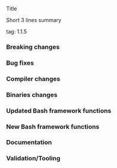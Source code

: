 Title

Short 3 lines summary

tag: 1.1.5

### Breaking changes

### Bug fixes

### Compiler changes

### Binaries changes

### Updated Bash framework functions

### New Bash framework functions

### Documentation

### Validation/Tooling
